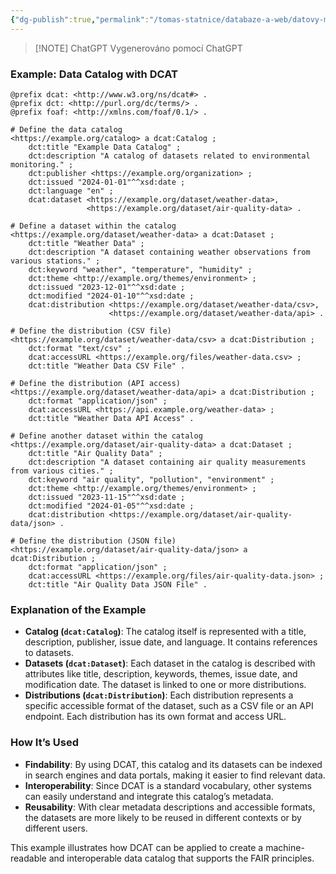 ```yaml
---
{"dg-publish":true,"permalink":"/tomas-statnice/databaze-a-web/datovy-management/katalogizace-dat-metadata/examples/usage-of-dcat/","tags":["tomas","datovy_management","databaze_a_web"],"noteIcon":""}
---
```


> [!NOTE] ChatGPT
> Vygenerováno pomocí ChatGPT
### Example: Data Catalog with DCAT

```turtle
@prefix dcat: <http://www.w3.org/ns/dcat#> .
@prefix dct: <http://purl.org/dc/terms/> .
@prefix foaf: <http://xmlns.com/foaf/0.1/> .

# Define the data catalog
<https://example.org/catalog> a dcat:Catalog ;
    dct:title "Example Data Catalog" ;
    dct:description "A catalog of datasets related to environmental monitoring." ;
    dct:publisher <https://example.org/organization> ;
    dct:issued "2024-01-01"^^xsd:date ;
    dct:language "en" ;
    dcat:dataset <https://example.org/dataset/weather-data>,
                 <https://example.org/dataset/air-quality-data> .

# Define a dataset within the catalog
<https://example.org/dataset/weather-data> a dcat:Dataset ;
    dct:title "Weather Data" ;
    dct:description "A dataset containing weather observations from various stations." ;
    dct:keyword "weather", "temperature", "humidity" ;
    dct:theme <http://example.org/themes/environment> ;
    dct:issued "2023-12-01"^^xsd:date ;
    dct:modified "2024-01-10"^^xsd:date ;
    dcat:distribution <https://example.org/dataset/weather-data/csv>,
                      <https://example.org/dataset/weather-data/api> .

# Define the distribution (CSV file)
<https://example.org/dataset/weather-data/csv> a dcat:Distribution ;
    dct:format "text/csv" ;
    dcat:accessURL <https://example.org/files/weather-data.csv> ;
    dct:title "Weather Data CSV File" .

# Define the distribution (API access)
<https://example.org/dataset/weather-data/api> a dcat:Distribution ;
    dct:format "application/json" ;
    dcat:accessURL <https://api.example.org/weather-data> ;
    dct:title "Weather Data API Access" .

# Define another dataset within the catalog
<https://example.org/dataset/air-quality-data> a dcat:Dataset ;
    dct:title "Air Quality Data" ;
    dct:description "A dataset containing air quality measurements from various cities." ;
    dct:keyword "air quality", "pollution", "environment" ;
    dct:theme <http://example.org/themes/environment> ;
    dct:issued "2023-11-15"^^xsd:date ;
    dct:modified "2024-01-05"^^xsd:date ;
    dcat:distribution <https://example.org/dataset/air-quality-data/json> .

# Define the distribution (JSON file)
<https://example.org/dataset/air-quality-data/json> a dcat:Distribution ;
    dct:format "application/json" ;
    dcat:accessURL <https://example.org/files/air-quality-data.json> ;
    dct:title "Air Quality Data JSON File" .
```

### Explanation of the Example

- **Catalog (`dcat:Catalog`)**: The catalog itself is represented with a title, description, publisher, issue date, and language. It contains references to datasets.
- **Datasets (`dcat:Dataset`)**: Each dataset in the catalog is described with attributes like title, description, keywords, themes, issue date, and modification date. The dataset is linked to one or more distributions.
- **Distributions (`dcat:Distribution`)**: Each distribution represents a specific accessible format of the dataset, such as a CSV file or an API endpoint. Each distribution has its own format and access URL.

### How It’s Used

- **Findability**: By using DCAT, this catalog and its datasets can be indexed in search engines and data portals, making it easier to find relevant data.
- **Interoperability**: Since DCAT is a standard vocabulary, other systems can easily understand and integrate this catalog’s metadata.
- **Reusability**: With clear metadata descriptions and accessible formats, the datasets are more likely to be reused in different contexts or by different users.

This example illustrates how DCAT can be applied to create a machine-readable and interoperable data catalog that supports the FAIR principles.